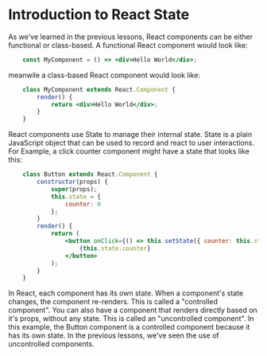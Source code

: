 # Introduction to React State

As we've learned in the previous lessons, React components can be either functional or class-based. A functional React component would look like:

```jsx
    const MyComponent = () => <div>Hello World</div>;
```
meanwile a class-based React component would look like:

```jsx
    class MyComponent extends React.Component {
        render() {
            return <div>Hello World</div>;
        }
    }
```

React components use State to manage their internal state. State is a plain JavaScript object that can be used to record and react to user interactions. For Example, a click counter component might have a state that looks like this:

```jsx
    class Button extends React.Component {
        constructor(props) {
            super(props);
            this.state = {
                counter: 0
            };
        }
        render() {
            return (
                <button onClick={() => this.setState({ counter: this.state.counter + 1 })}>
                    {this.state.counter}
                </button>
            );
        }
    }
```

In React, each component has its own state. When a component's state changes, the component re-renders. This is called a "controlled component". You can also have a component that renders directly based on it's props, without any state. This is called an "uncontrolled component". In this example, the Button component is a controlled component because it has its own state. In the previous lessons, we've seen the use of uncontrolled components.
